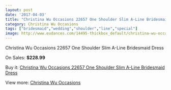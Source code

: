 ```yaml
---
layout: post
date: '2017-04-03'
title: "Christina Wu Occasions 22657 One Shoulder Slim A-Line Bridesmaid Dress"
category: Christina Wu Occasions
tags: ["bridesmaid","wedding","shoulder","line","special"]
image: http://www.eudances.com/14495-thickbox_default/christina-wu-occasions-22657-one-shoulder-slim-a-line-bridesmaid-dress.jpg
---
```

Christina Wu Occasions 22657 One Shoulder Slim A-Line Bridesmaid Dress

On Sales: **$228.99**
<a href="https://www.eudances.com/en/christina-wu-occasions/4342-christina-wu-occasions-22657-one-shoulder-slim-a-line-bridesmaid-dress.html"><amp-img layout="responsive" width="600" height="600" src="//www.eudances.com/14495-thickbox_default/christina-wu-occasions-22657-one-shoulder-slim-a-line-bridesmaid-dress.jpg" alt="Christina Wu Occasions 22657 One Shoulder Slim A-Line Bridesmaid Dress 0" /></a>
<a href="https://www.eudances.com/en/christina-wu-occasions/4342-christina-wu-occasions-22657-one-shoulder-slim-a-line-bridesmaid-dress.html"><amp-img layout="responsive" width="600" height="600" src="//www.eudances.com/14498-thickbox_default/christina-wu-occasions-22657-one-shoulder-slim-a-line-bridesmaid-dress.jpg" alt="Christina Wu Occasions 22657 One Shoulder Slim A-Line Bridesmaid Dress 1" /></a>
<a href="https://www.eudances.com/en/christina-wu-occasions/4342-christina-wu-occasions-22657-one-shoulder-slim-a-line-bridesmaid-dress.html"><amp-img layout="responsive" width="600" height="600" src="//www.eudances.com/14497-thickbox_default/christina-wu-occasions-22657-one-shoulder-slim-a-line-bridesmaid-dress.jpg" alt="Christina Wu Occasions 22657 One Shoulder Slim A-Line Bridesmaid Dress 2" /></a>
<a href="https://www.eudances.com/en/christina-wu-occasions/4342-christina-wu-occasions-22657-one-shoulder-slim-a-line-bridesmaid-dress.html"><amp-img layout="responsive" width="600" height="600" src="//www.eudances.com/14496-thickbox_default/christina-wu-occasions-22657-one-shoulder-slim-a-line-bridesmaid-dress.jpg" alt="Christina Wu Occasions 22657 One Shoulder Slim A-Line Bridesmaid Dress 3" /></a>

Buy it: [Christina Wu Occasions 22657 One Shoulder Slim A-Line Bridesmaid Dress](https://www.eudances.com/en/christina-wu-occasions/4342-christina-wu-occasions-22657-one-shoulder-slim-a-line-bridesmaid-dress.html "Christina Wu Occasions 22657 One Shoulder Slim A-Line Bridesmaid Dress")

View more: [Christina Wu Occasions](https://www.eudances.com/en/59-christina-wu-occasions "Christina Wu Occasions")